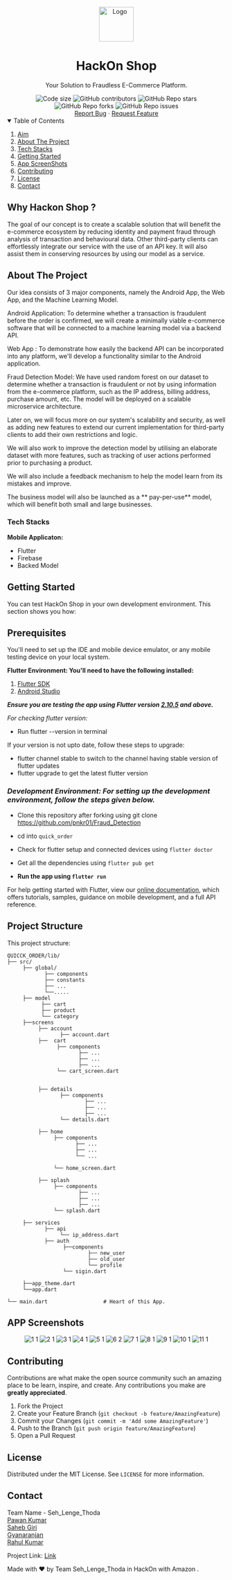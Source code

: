 <br />

<div align="center">
  <a href="https://github.com/pnkr01/Fraud_Detection">
    <img src="https://user-images.githubusercontent.com/83778936/182015338-58021bcb-1855-4d81-8745-c7ee34b4ccf3.png" alt="Logo" width="80" height="80">
  </a>
  <h1 align="center"><b>HackOn Shop</b></h1>
    <p align="center">
    Your Solution to Fraudless E-Commerce Platform.
  </p>
<img src="https://img.shields.io/github/languages/code-size/pnkr01/ghumo?style=flat-square" alt="Code size" />
<img alt="GitHub contributors" src="https://img.shields.io/github/contributors/pnkr01/ghumo?style=flat-square">
<img alt="GitHub Repo stars" src="https://img.shields.io/github/stars/pnkr01/ghumo?style=flat-square">
<img alt="GitHub Repo forks" src="https://img.shields.io/github/forks/pnkr01/ghumo?style=flat-square">
<img alt="GitHub Repo issues" src="https://img.shields.io/github/issues/pnkr01/ghumo?style=flat-square">
<br />
<a href="https://github.com/pnkr01/Fraud_Detection/issues">Report Bug</a>
·
<a href="https://github.com/pnkr01/Fraud_Detection/issues">Request Feature</a>
</div>

<!-- TABLE OF CONTENTS -->
<details open="open">
  <summary>Table of Contents</summary>
  <ol>
    <li>
      <a href="#why-hackon-shop-">Aim</a>
    </li>
    <li>
      <a href="#about-the-project">About The Project</a>
    </li>
    <li>
      <a href="#tech-stacks">Tech Stacks</a>
    </li>
    <li>
      <a href="#getting-started">Getting Started</a>
    </li>
    <li><a href="#app-screenshots">App ScreenShots</a></li>
    <li><a href="#contributing">Contributing</a></li>
    <li><a href="#license">License</a></li>
    <li><a href="#contact">Contact</a></li>
  </ol>
</details>

## Why Hackon Shop ?

The goal of our concept is to create a scalable solution that will benefit the e-commerce ecosystem by reducing identity and payment fraud through analysis of transaction and behavioural data. Other third-party clients can effortlessly integrate our service with the use of an API key. It will also assist them in conserving resources by using our model as a service.

## About The Project

Our idea consists of 3 major components, namely the Android App, the Web App, and the Machine Learning Model.

Android Application: 
To determine whether a transaction is fraudulent before the order is confirmed, we will create a minimally viable e-commerce software that will be connected to a machine learning model via a backend API.

Web App : To demonstrate how easily the backend API can be incorporated into any platform, we'll develop a functionality similar to the Android application.

Fraud Detection Model: We have used random forest on our dataset to determine whether a transaction is fraudulent or not by using information from the e-commerce platform, such as the IP address, billing address, purchase amount, etc. The model will be deployed on a scalable microservice architecture.


Later on, we will focus more on our system's scalability and security, as well as adding new features to extend our current implementation for third-party clients to add their own restrictions and logic.

We will also work to improve the detection model by utilising an elaborate dataset with more features, such as tracking of user actions performed prior to purchasing a product.

We will also include a feedback mechanism to help the model learn from its mistakes and improve.

The business model will also be launched as a ** pay-per-use** model, which will benefit both small and large businesses.


### Tech Stacks

**Mobile Applicaton:**

- Flutter
- Firebase
- Backed Model


## Getting Started

You can test HackOn Shop in your own development environment. This section shows you how:

## Prerequisites

You'll need to set up the IDE and mobile device emulator, or any mobile testing device on your local system.


**Flutter Environment: You'll need to have the following installed:**

1. [Flutter SDK](https://flutter.dev/docs/get-started/install)
2. [Android Studio](https://developer.android.com/studio)

***Ensure you are testing the app using Flutter version [2.10.5](https://docs.flutter.dev/development/tools/sdk/releases?tab=windows) and above.***

*For checking flutter version:*

- Run flutter --version in terminal

If your version is not upto date, follow these steps to upgrade:

- flutter channel stable to switch to the channel having stable version of flutter updates
- flutter upgrade to get the latest flutter version

### *Development Environment: For setting up the development environment, follow the steps given below.*

- Clone this repository after forking using git clone <https://github.com/pnkr01/Fraud_Detection>
- cd into `quick_order`
- Check for flutter setup and connected devices using `flutter doctor`
- Get all the dependencies using `flutter pub get`

- **Run the app using `flutter run`**

For help getting started with Flutter, view our
[online documentation](https://flutter.dev/docs), which offers tutorials,
samples, guidance on mobile development, and a full API reference.

## Project Structure

This project structure:

```text
QUICCK_ORDER/lib/
├── src/                       
     ├── global/
            ├── components
            ├── constants
            ├── ...
            └──.....
     ├── model
           ├── cart
           ├── product
           └── category
     ├──screens
          ├── account 
                 ├── account.dart
          ├──  cart
                ├── components
                       ├── ...
                       ├── ...
                       ├── ...
                └── cart_screen.dart
                
                
          ├── details
                 ├── components
                         ├── ...
                         ├── ...
                         ├── ...
                 └── details.dart
                 
          ├── home
               ├── components
                      ├── ...
                      ├── ...
                      └── ...
                      
               └── home_screen.dart
               
          ├── splash
               ├── components
                       ├── ...
                       ├── ...
                       ├── ...
               └── splash.dart
          
     ├── services
            ├── api
                 └── ip_address.dart
            ├── auth
                  ├──components
                          ├── new_user
                          ├── old_user
                          └── profile
                  └── sigin.dart
            
     ├──app_theme.dart
     └──app.dart
            
└── main.dart                  # Heart of this App.
```

## APP Screenshots

<div align="center">


![1 1](https://user-images.githubusercontent.com/83778936/182018244-ee4c7882-ad6a-426a-a103-5f618a6a9fea.jpg)
![2 1](https://user-images.githubusercontent.com/83778936/182018256-adabcb33-3647-4830-b516-6c2e01a184f9.jpg)
![3 1](https://user-images.githubusercontent.com/83778936/182018264-6e794c0e-f97d-42a8-bbf9-65f20783890e.jpg)
![4 1](https://user-images.githubusercontent.com/83778936/182018266-bffac51e-8604-43b9-9332-d93e4ef97862.jpg)
![5 1](https://user-images.githubusercontent.com/83778936/182018271-4a096b88-89be-4275-b4d0-6fe2dc88dfd4.jpg)
![6 2](https://user-images.githubusercontent.com/83778936/182018275-c276b90b-3b91-475a-a4d4-d42a4bc2a57e.jpg)
![7 1](https://user-images.githubusercontent.com/83778936/182018306-aa410027-7325-409f-9ebd-ef5a55a12606.jpg)
![8 1](https://user-images.githubusercontent.com/83778936/182018281-bc3f07cc-29dd-4c5d-b604-11592a984d69.jpg)
![9 1](https://user-images.githubusercontent.com/83778936/182018286-eeb0c47b-51ff-4c1e-9cce-ae911a540a39.jpg)
![10 1](https://user-images.githubusercontent.com/83778936/182018287-53c21b4f-9c75-48ae-af67-9b6097239192.jpg)
![11 1](https://user-images.githubusercontent.com/83778936/182018288-74b39e69-56c5-4fbe-a77f-dd180f2c4437.jpg)


</div>

## Contributing

Contributions are what make the open source community such an amazing place to be learn, inspire, and create. Any contributions you make are **greatly appreciated**.

1. Fork the Project
2. Create your Feature Branch (`git checkout -b feature/AmazingFeature`)
3. Commit your Changes (`git commit -m 'Add some AmazingFeature'`)
4. Push to the Branch (`git push origin feature/AmazingFeature`)
5. Open a Pull Request


## License

Distributed under the MIT License. See `LICENSE` for more information.

## Contact

Team Name - Seh_Lenge_Thoda 
<br>
[Pawan Kumar](https://github.com/pnkr01)
<br>
[Saheb Giri](https://github.com/iamsahebgiri)
<br>
[Gyanaranjan](https://github.com/TheSpeedX)
<br>
[Rahul Kumar](https://github.com/rahulhind)

Project Link: [Link](https://github.com/pnkr01/Fraud_Detection)

Made with ♥ by Team Seh_Lenge_Thoda in HackOn with Amazon .


